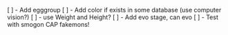 [ ] - Add egggroup
[ ] - Add color if exists in some database (use computer vision?)
[ ] - use Weight and Height?
[ ] - Add evo stage, can evo
[ ] - Test with  smogon CAP fakemons!
